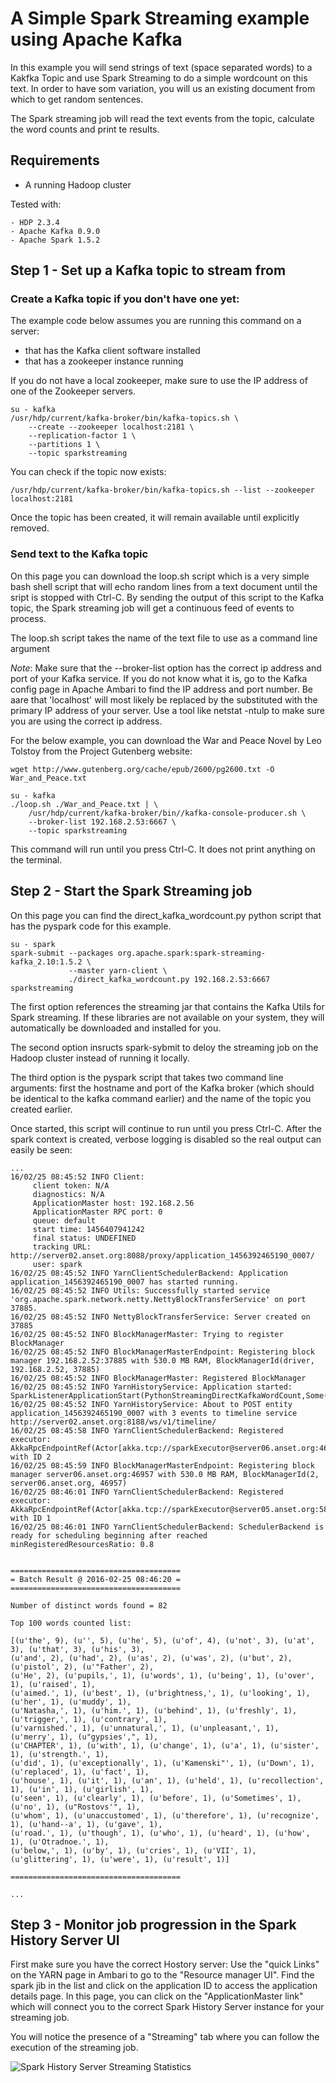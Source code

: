 # A Simple Spark Streaming example using Apache Kafka

In this example you will send strings of text (space separated words) to a Kakfka Topic and use Spark Streaming to do a simple wordcount on this text. In order to have som variation, you will us an existing document from which to get random sentences.

The Spark streaming job will read the text events from the topic, calculate the word counts and print te results.

## Requirements

* A running Hadoop cluster

Tested with:
```
- HDP 2.3.4 
- Apache Kafka 0.9.0
- Apache Spark 1.5.2
```

## Step 1 - Set up a Kafka topic to stream from 

### Create a Kafka topic if you don't have one yet:

The example code below assumes you are running this command on a server:
- that has the Kafka client software installed
- that has a zookeeper instance running

If you do not have a local zookeeper, make sure to use the IP address of one of the Zookeeper servers. 

    su - kafka
    /usr/hdp/current/kafka-broker/bin/kafka-topics.sh \
        --create --zookeeper localhost:2181 \
        --replication-factor 1 \
        --partitions 1 \
        --topic sparkstreaming

You can check if the topic now exists:

    /usr/hdp/current/kafka-broker/bin/kafka-topics.sh --list --zookeeper localhost:2181

Once the topic has been created, it will remain available until explicitly removed.

### Send text to the Kafka topic

On this page you can download the loop.sh script which is a very simple bash shell script that will echo random lines from a text document until the sript is stopped with Ctrl-C. By sending the output of this script to the Kafka topic, the Spark streaming job will get a continuous feed of events to process.

The loop.sh script takes the name of the text file to use as a command line argument

*Note*: Make sure that the --broker-list option has the correct ip address and port of your Kafka service. If you do not know what it is, go to the Kafka config page in Apache Ambari to find the IP address and port number. Be aare that 'localhost' will most likely be replaced by the substituted with the primary IP address of your server. Use a tool like netstat -ntulp to make sure you are using the correct ip address.

For the below example, you can download the War and Peace Novel by Leo Tolstoy from the Project Gutenberg website: 

    wget http://www.gutenberg.org/cache/epub/2600/pg2600.txt -O War_and_Peace.txt

    su - kafka
    ./loop.sh ./War_and_Peace.txt | \
        /usr/hdp/current/kafka-broker/bin//kafka-console-producer.sh \
        --broker-list 192.168.2.53:6667 \ 
        --topic sparkstreaming


This command will run until you press Ctrl-C. It does not print anything on the terminal.


## Step 2 - Start the Spark Streaming job

On this page you can find the direct_kafka_wordcount.py python script that has the pyspark code for this example.

    su - spark
    spark-submit --packages org.apache.spark:spark-streaming-kafka_2.10:1.5.2 \
                 --master yarn-client \
                 ./direct_kafka_wordcount.py 192.168.2.53:6667 sparkstreaming

The first option references the streaming jar that contains the Kafka Utils for Spark streaming. If these libraries are not available on your system, they will automatically be downloaded and installed for you.

The second option insructs spark-sybmit to deloy the streaming job on the Hadoop cluster instead of running it locally.

The third option is the pyspark script that takes two command line arguments: first the hostname and port of the Kafka broker (which should be identical to the kafka command earlier) and the name of the topic you created earlier.

Once started, this script will continue to run until you press Ctrl-C. After the spark context is created, verbose logging is disabled so the real output can easily be seen:

```
...
16/02/25 08:45:52 INFO Client: 
	 client token: N/A
	 diagnostics: N/A
	 ApplicationMaster host: 192.168.2.56
	 ApplicationMaster RPC port: 0
	 queue: default
	 start time: 1456407941242
	 final status: UNDEFINED
	 tracking URL: http://server02.anset.org:8088/proxy/application_1456392465190_0007/
	 user: spark
16/02/25 08:45:52 INFO YarnClientSchedulerBackend: Application application_1456392465190_0007 has started running.
16/02/25 08:45:52 INFO Utils: Successfully started service 'org.apache.spark.network.netty.NettyBlockTransferService' on port 37885.
16/02/25 08:45:52 INFO NettyBlockTransferService: Server created on 37885
16/02/25 08:45:52 INFO BlockManagerMaster: Trying to register BlockManager
16/02/25 08:45:52 INFO BlockManagerMasterEndpoint: Registering block manager 192.168.2.52:37885 with 530.0 MB RAM, BlockManagerId(driver, 192.168.2.52, 37885)
16/02/25 08:45:52 INFO BlockManagerMaster: Registered BlockManager
16/02/25 08:45:52 INFO YarnHistoryService: Application started: SparkListenerApplicationStart(PythonStreamingDirectKafkaWordCount,Some(application_1456392465190_0007),1456407929435,spark,None,None)
16/02/25 08:45:52 INFO YarnHistoryService: About to POST entity application_1456392465190_0007 with 3 events to timeline service http://server02.anset.org:8188/ws/v1/timeline/
16/02/25 08:45:58 INFO YarnClientSchedulerBackend: Registered executor: AkkaRpcEndpointRef(Actor[akka.tcp://sparkExecutor@server06.anset.org:46283/user/Executor#1389738519]) with ID 2
16/02/25 08:45:59 INFO BlockManagerMasterEndpoint: Registering block manager server06.anset.org:46957 with 530.0 MB RAM, BlockManagerId(2, server06.anset.org, 46957)
16/02/25 08:46:01 INFO YarnClientSchedulerBackend: Registered executor: AkkaRpcEndpointRef(Actor[akka.tcp://sparkExecutor@server05.anset.org:58707/user/Executor#-1987030888]) with ID 1
16/02/25 08:46:01 INFO YarnClientSchedulerBackend: SchedulerBackend is ready for scheduling beginning after reached minRegisteredResourcesRatio: 0.8


======================================
= Batch Result @ 2016-02-25 08:46:20 =
======================================

Number of distinct words found = 82

Top 100 words counted list:

[(u'the', 9), (u'', 5), (u'he', 5), (u'of', 4), (u'not', 3), (u'at', 3), (u'that', 3), (u'his', 3),
(u'and', 2), (u'had', 2), (u'as', 2), (u'was', 2), (u'but', 2), (u'pistol', 2), (u'"Father', 2), 
(u'He', 2), (u'pupils,', 1), (u'words', 1), (u'being', 1), (u'over', 1), (u'raised', 1), 
(u'aimed.', 1), (u'best', 1), (u'brightness,', 1), (u'looking', 1), (u'her', 1), (u'muddy', 1), 
(u'Natasha,', 1), (u'him.', 1), (u'behind', 1), (u'freshly', 1), (u'trigger,', 1), (u'contrary', 1), 
(u'varnished.', 1), (u'unnatural,', 1), (u'unpleasant,', 1), (u'merry', 1), (u"gypsies',", 1), 
(u'CHAPTER', 1), (u'with', 1), (u'change', 1), (u'a', 1), (u'sister', 1), (u'strength.', 1), 
(u'did', 1), (u'exceptionally', 1), (u'Kamenski"', 1), (u'Down', 1), (u'replaced', 1), (u'fact', 1), 
(u'house', 1), (u'it', 1), (u'an', 1), (u'held', 1), (u'recollection', 1), (u'in', 1), (u'girlish', 1),
(u'seen', 1), (u'clearly', 1), (u'before', 1), (u'Sometimes', 1), (u'no', 1), (u"Rostovs'", 1), 
(u'whom', 1), (u'unaccustomed', 1), (u'therefore', 1), (u'recognize', 1), (u'hand--a', 1), (u'gave', 1), 
(u'road.', 1), (u'though', 1), (u'who', 1), (u'heard', 1), (u'how', 1), (u'Otradnoe.', 1), 
(u'below,', 1), (u'by', 1), (u'cries', 1), (u'VII', 1), (u'glittering', 1), (u'were', 1), (u'result', 1)]

======================================

...

```

## Step 3 - Monitor job progression in the Spark History Server UI

First make sure you have the correct Hostory server: Use the "quick Links" on the YARN page in Ambari to go to the "Resource manager UI". Find the spark jib in the list and click on the application ID to access the application details page. In this page, you can click on the "ApplicationMaster link" which will connect you to the correct Spark History Server instance for your streaming job.

 You will notice the presence of a "Streaming" tab where you can follow the execution of the streaming job.
 
 ![Spark History Server Streaming Statistics](https://raw.githubusercontent.com/anset/SparkDemos/master/SimpleKafkaStreaming/HistoryServerStreamingStatistics.png)

